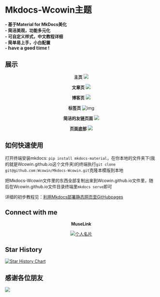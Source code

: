 # Mkdocs-Wcowin主题

**- 基于Material for MkDocs美化**  
**- 简洁美观，功能多元化**  
**- 可自定义样式，中文教程详细**  
**- 简单易上手，小白配置**  
**- 𝕙𝕒𝕧𝕖 𝕒 𝕘𝕠𝕠𝕕 𝕥𝕚𝕞𝕖 !**


## 展示
<center>

**主页**
![](https://s1.imagehub.cc/images/2024/02/02/357ba91e8e68c554ce015fd0c95a08d8.png)   

**文章页**
![](https://s1.imagehub.cc/images/2024/02/02/c15305494c69f311a721c0878b648b22.png)  

**博客页**
![](https://s1.imagehub.cc/images/2024/02/02/cee8d935a920668b738593850c7eb7f8.png)   

**标签页**
![img](https://s1.imagehub.cc/images/2024/02/02/d20f0562838a8396724f18bfd09e19e8.png)  

**简洁的友链页面**
![](https://s1.imagehub.cc/images/2024/02/02/068cf12de3d9c44dbbd00f4f121e908e.png)

**页面底部**
![](https://s1.imagehub.cc/images/2024/02/02/f1ad87eba264c26344b24dc48336b538.png)
</center>

## 如何快速使用
打开终端安装mkdocs: `pip install mkdocs-material`，在你本地的文件夹下(我的就是Wcowin.github.io这个文件夹)的终端执行`git clone git@github.com:Wcowin/Mkdocs-Wcowin.git`克隆本模版到本地

把Mkdocs-Wcowin文件里的东西全部复制出来到Wcowin.github.io文件里，随后在Wcowin.github.io文件目录终端里`mkdocs serve`即可

详细的初步教程见：[利用Mkdocs部署静态网页至GitHubpages](TECH.md)

## Connect with me

<center>

**MuseLink**

<p>
  <a href="https://muselink.cc/Wcowin" target="_blank">
    <img src="https://s1.imagehub.cc/images/2024/02/02/3d5a68d9ca0da9137d927bda1a0b41e7.jpeg" alt="个人名片">
  </a>
</p>

</center>




## Star History

[![Star History Chart](https://api.star-history.com/svg?repos=Wcowin/Mkdocs-Wcowin&type=Date)](https://star-history.com/#Wcowin/Mkdocs-Wcowin&Date)


## 感谢各位朋友

![](https://cn.mcecy.com/image/20231014/e07e117eece8d2afbda2702a27166e26.png)